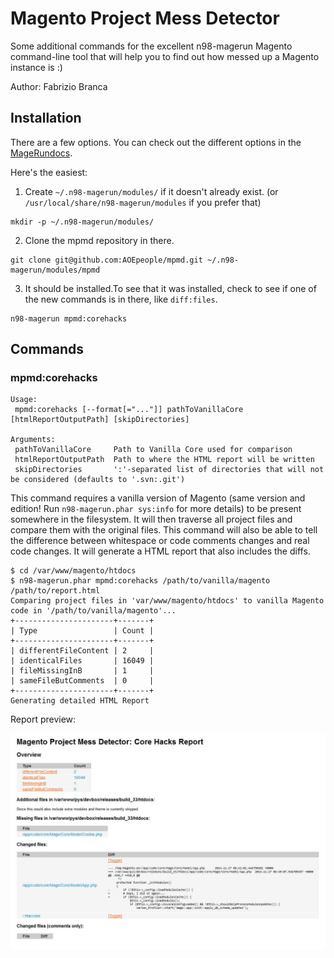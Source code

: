 # Magento Project Mess Detector

Some additional commands for the excellent n98-magerun Magento command-line tool that will help you to find out how messed up a Magento instance is :)

Author: Fabrizio Branca

## Installation

There are a few options. You can check out the different options in the [MageRundocs](http://magerun.net/introducting-the-new-n98-magerun-module-system/).

Here's the easiest:

1. Create `~/.n98-magerun/modules/` if it doesn't already exist. (or `/usr/local/share/n98-magerun/modules` if you prefer that)
```
mkdir -p ~/.n98-magerun/modules/
```
2. Clone the mpmd repository in there. 
```
git clone git@github.com:AOEpeople/mpmd.git ~/.n98-magerun/modules/mpmd
```
3. It should be installed.To see that it was installed, check to see if one of the new commands is in there, like `diff:files`.
```
n98-magerun mpmd:corehacks
```

## Commands

### mpmd:corehacks
```
Usage:
 mpmd:corehacks [--format[="..."]] pathToVanillaCore [htmlReportOutputPath] [skipDirectories]

Arguments:
 pathToVanillaCore     Path to Vanilla Core used for comparison
 htmlReportOutputPath  Path to where the HTML report will be written
 skipDirectories       ':'-separated list of directories that will not be considered (defaults to '.svn:.git')
```

This command requires a vanilla version of Magento (same version and edition! Run `n98-magerun.phar sys:info` for more details) to be present somewhere in the filesystem.
It will then traverse all project files and compare them with the original files. 
This command will also be able to tell the difference between whitespace or code comments changes and real code changes.
It will generate a HTML report that also includes the diffs.

```
$ cd /var/www/magento/htdocs
$ n98-magerun.phar mpmd:corehacks /path/to/vanilla/magento /path/to/report.html
Comparing project files in 'var/www/magento/htdocs' to vanilla Magento code in '/path/to/vanilla/magento'...
+----------------------+-------+
| Type                 | Count |
+----------------------+-------+
| differentFileContent | 2     |
| identicalFiles       | 16049 |
| fileMissingInB       | 1     |
| sameFileButComments  | 0     |
+----------------------+-------+
Generating detailed HTML Report
```

Report preview:

![Image](/docs/img/corehacks.jpg)